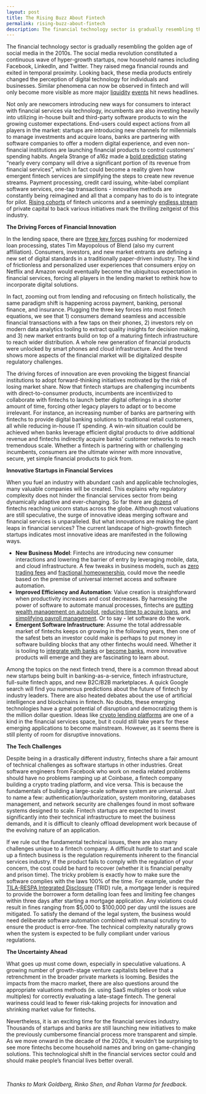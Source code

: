```yaml
---
layout: post
title: The Rising Buzz About Fintech
permalink: rising-buzz-about-fintech
description: The financial technology sector is gradually resembling the golden age of social media in the 2010s. The social media revolution constituted a continuous wave of hyper-growth startups, now household names including Facebook, LinkedIn, and Twitter. They raised mega financial rounds and exited in temporal proximity. Looking back, these media products entirely changed the perception of digital technology for individuals and businesses. Similar phenomena can now be observed in fintech and will only become more visible as more major liquidity events hit news headlines.
---
```


The financial technology sector is gradually resembling the golden age of social media in the 2010s. The social media revolution constituted a continuous wave of hyper-growth startups, now household names including Facebook, LinkedIn, and Twitter. They raised mega financial rounds and exited in temporal proximity. Looking back, these media products entirely changed the perception of digital technology for individuals and businesses. Similar phenomena can now be observed in fintech and will only become more visible as more major [liquidity](https://www.cnbc.com/2020/01/13/visa-to-acquire-plaid-the-fintech-powering-venmo-and-other-banking-apps-for-5point3-billion.html) [events](https://techcrunch.com/2020/02/24/intuit-credit-karma/) hit news headlines.

Not only are newcomers introducing new ways for consumers to interact with financial services via technology, incumbents are also investing heavily into utilizing in-house built and third-party software products to win the growing customer expectations. End-users could expect actions from all players in the market: startups are introducing new channels for millennials to manage investments and acquire loans, banks are partnering with software companies to offer a modern digital experience, and even non-financial institutions are launching financial products to control customers’ spending habits. Angela Strange of a16z made a [bold prediction](https://a16z.com/2020/01/21/every-company-will-be-a-fintech-company/) stating “nearly every company will drive a significant portion of its revenue from financial services”, which in fact could become a reality given how emergent fintech services are simplifying the steps to create new revenue streams. Payment processing, credit card issuing, white-label compliant software services, one-tap transactions - innovative methods are constantly being reimagined and all that a company has to do is to integrate for pilot. [Rising cohorts](https://www.forbes.com/sites/jeffkauflin/2019/02/04/the-10-biggest-fintech-companies-in-america-2019/#1db03ed932b9) of fintech unicorns and a seemingly [endless stream](https://www.cbinsights.com/research/report/fintech-trends-q4-2019/) of private capital to back various initiatives mark the thrilling zeitgeist of this industry.

<b>The Driving Forces of Financial Innovation</b>

In the lending space, there are [three key forces](https://www.linkedin.com/pulse/3-forces-modernizing-lending-timothy-j-mayopoulos/) pushing for modernized loan processing, states Tim Mayopolous of Blend (also my current affiliation). Consumers, investors, and new market entrants are defining a new set of digital standards in a traditionally paper-driven industry. The kind of frictionless and personalized user experiences that consumers enjoy on Netflix and Amazon would eventually become the ubiquitous expectation in financial services, forcing all players in the lending market to rethink how to incorporate digital solutions.

In fact, zooming out from lending and refocusing on fintech holistically, the same paradigm shift is happening across payment, banking, personal finance, and insurance. Plugging the three key forces into most fintech equations, we see that 1) consumers demand seamless and accessible financial transactions with a few taps on their phones, 2) investors rely on modern data analytics tooling to extract quality insights for decision making, and 3) new market entrants build on top of a maturing fintech infrastructure to reach wider distribution. A whole new generation of financial products were unlocked by smart phones and cloud infrastructure. And the trend shows more aspects of the financial market will be digitalized despite regulatory challenges.

The driving forces of innovation are even provoking the biggest financial institutions to adopt forward-thinking initiatives motivated by the risk of losing market share. Now that fintech startups are challenging incumbents with direct-to-consumer products, incumbents are incentivized to collaborate with fintechs to launch better digital offerings in a shorter amount of time, forcing other legacy players to adapt or to become irrelevant. For instance, an increasing number of banks are partnering with fintechs to provide digital banking solutions to traditional retail customers, all while reducing in-house IT spending. A win-win situation could be achieved when banks leverage efficient digital products to drive additional revenue and fintechs indirectly acquire banks’ customer networks to reach tremendous scale. Whether a fintech is partnering with or challenging incumbents, consumers are the ultimate winner with more innovative, secure, yet simple financial products to pick from.

<b>Innovative Startups in Financial Services</b>

When you fuel an industry with abundant cash and applicable technologies, many valuable companies will be created. This explains why regulatory complexity does not hinder the financial services sector from being dynamically adaptive and ever-changing. So far there are [dozens](https://www.cbinsights.com/research-unicorn-companies) of fintechs reaching unicorn status across the globe. Although most valuations are still speculative, the surge of innovative ideas merging software and financial services is unparalleled. But what innovations are making the giant leaps in financial services? The current landscape of high-growth fintech startups indicates most innovative ideas are manifested in the following ways.
* **New Business Model**: Fintechs are introducing new consumer interactions and lowering the barrier of entry by leveraging mobile, data, and cloud infrastructure. A few tweaks in business models, such as [zero trading fees](https://robinhood.com/) and [fractional homeownership](https://www.divvyhomes.com/), could move the needle based on the premise of universal internet access and software automation.
* **Improved Efficiency and Automation**: Value creation is straightforward when productivity increases and cost decreases. By harnessing the power of software to automate manual processes, fintechs are [putting wealth management on autopilot](https://www.wealthfront.com/), [reducing time to acquire loans](https://blend.com/), and [simplifying payroll management](https://www.rippling.com/). Or to say - let software do the work.
* **Emergent Software Infrastructure**: Assume the total addressable market of fintechs keeps on growing in the following years, then one of the safest bets an investor could make is perhaps to put money in software building blocks that any other fintechs would need. Whether it is tooling to [integrate with banks](https://plaid.com/) or [become banks](https://synapsefi.com/), more innovative products will emerge and they are fascinating to learn about.

Among the topics on the next fintech trend, there is a common thread about new startups being built in banking-as-a-service, fintech infrastructure, full-suite fintech apps, and new B2C/B2B marketplaces. A quick Google search will find you numerous predictions about the future of fintech by industry leaders. There are also heated debates about the use of artificial intelligence and blockchains in fintech. No doubts, these emerging technologies have a great potential of disruption and democratizing them is the million dollar question. Ideas like [crypto lending platforms](https://dydx.exchange/) are one of a kind in the financial services space, but it could still take years for these emerging applications to become mainstream. However, as it seems there is still plenty of room for disruptive innovations.

<b>The Tech Challenges</b>

Despite being in a drastically different industry, fintechs share a fair amount of technical challenges as software startups in other industries. Great software engineers from Facebook who work on media related problems should have no problems ramping up at Coinbase, a fintech company building a crypto trading platform, and vice versa. This is because the fundamentals of building a large-scale software system are universal. Just to name a few: authentication/authorization, system monitoring, databases management, and network security are challenges found in most software systems designed to scale. Fintech startups are expected to invest significantly into their technical infrastructure to meet the business demands, and it is difficult to cleanly offload development work because of the evolving nature of an application.

If we rule out the fundamental technical issues, there are also many challenges unique to a fintech company. A difficult hurdle to start and scale up a fintech business is the regulation requirements inherent to the financial services industry. If the product fails to comply with the regulation of your concern, the cost could be hard to recover (whether it is financial penalty and prison time). The tricky problem is exactly how to make sure the software complies with the laws 100% of the time. For example, under the [TILA-RESPA Integrated Disclosure](https://www.easysoft-usa.com/whitepapers/the-importance-of-getting-fees-right-under-trid/) (TRID) rule, a mortgage lender is required to provide the borrower a form detailing loan fees and limiting fee changes within three days after starting a mortgage application. Any violations could result in fines ranging from $5,000 to $100,000 per day until the issues are mitigated. To satisfy the demand of the legal system, the business would need deliberate software automation combined with manual scrutiny to ensure the product is error-free. The technical complexity naturally grows when the system is expected to be fully compliant under various regulations.

<b>The Uncertainty Ahead</b>

What goes up must come down, especially in speculative valuations. A growing number of growth-stage venture capitalists believe that a retrenchment in the broader private markets is looming. Besides the impacts from the macro market, there are also questions around the appropriate valuations methods (ie. using SaaS multiples or book value multiples) for correctly evaluating a late-stage fintech. The general wariness could lead to fewer risk-taking projects for innovation and shrinking market value for fintechs.

Nevertheless, it is an exciting time for the financial services industry. Thousands of startups and banks are still launching new initiatives to make the previously cumbersome financial process more transparent and simple. As we move onward in the decade of the 2020s, it wouldn’t be surprising to see more fintechs become household names and bring on game-changing solutions. This technological shift in the financial services sector could and should make people’s financial lives better overall.


<br/>

_Thanks to Mark Goldberg, Rinko Shen, and Rohan Varma for feedback._

